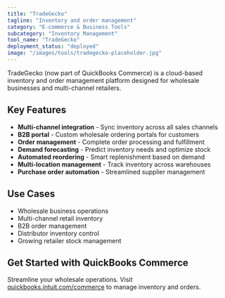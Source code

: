 ```yaml
---
title: "TradeGecko"
tagline: "Inventory and order management"
category: "E-commerce & Business Tools"
subcategory: "Inventory Management"
tool_name: "TradeGecko"
deployment_status: "deployed"
image: "/images/tools/tradegecko-placeholder.jpg"
---
```

TradeGecko (now part of QuickBooks Commerce) is a cloud-based inventory and order management platform designed for wholesale businesses and multi-channel retailers.

## Key Features

- **Multi-channel integration** - Sync inventory across all sales channels
- **B2B portal** - Custom wholesale ordering portals for customers
- **Order management** - Complete order processing and fulfillment
- **Demand forecasting** - Predict inventory needs and optimize stock
- **Automated reordering** - Smart replenishment based on demand
- **Multi-location management** - Track inventory across warehouses
- **Purchase order automation** - Streamlined supplier management

## Use Cases

- Wholesale business operations
- Multi-channel retail inventory
- B2B order management
- Distributor inventory control
- Growing retailer stock management

## Get Started with QuickBooks Commerce

Streamline your wholesale operations. Visit [quickbooks.intuit.com/commerce](https://quickbooks.intuit.com/commerce) to manage inventory and orders.